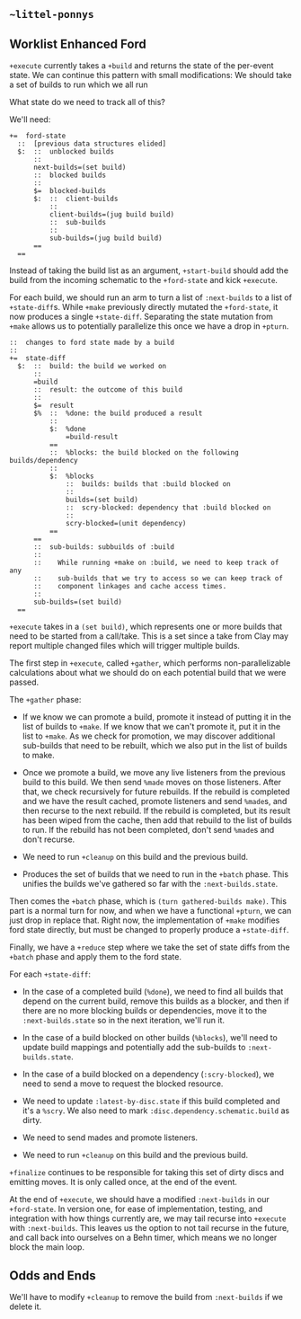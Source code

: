 ## `~littel-ponnys`
## Worklist Enhanced Ford

`+execute` currently takes a `+build` and returns the state of the per-event
state. We can continue this pattern with small modifications: We should take a
set of builds to run which we all run

What state do we need to track all of this?

We'll need:

```
+=  ford-state
  ::  [previous data structures elided]
  $:  ::  unblocked builds
      ::
      next-builds=(set build)
      ::  blocked builds
      ::
      $=  blocked-builds
      $:  ::  client-builds
          ::
          client-builds=(jug build build)
          ::  sub-builds
          ::
          sub-builds=(jug build build)
      ==
  ==
```

Instead of taking the build list as an argument, `+start-build` should add the
build from the incoming schematic to the `+ford-state` and kick `+execute`.

For each build, we should run an arm to turn a list of `:next-builds` to a
list of `+state-diff`s. While `+make` previously directly mutated the
`+ford-state`, it now produces a single `+state-diff`. Separating the state
mutation from `+make` allows us to potentially parallelize this once we have a
drop in `+pturn`.

```
::  changes to ford state made by a build
::
+=  state-diff
  $:  ::  build: the build we worked on
      ::
      =build
      ::  result: the outcome of this build
      ::
      $=  result
      $%  ::  %done: the build produced a result
          ::
          $:  %done
              =build-result
          ==
          ::  %blocks: the build blocked on the following builds/dependency
          ::
          $:  %blocks
              ::  builds: builds that :build blocked on
              ::
              builds=(set build)
              ::  scry-blocked: dependency that :build blocked on
              ::
              scry-blocked=(unit dependency)
          ==
      ==
      ::  sub-builds: subbuilds of :build
      ::
      ::    While running +make on :build, we need to keep track of any
      ::    sub-builds that we try to access so we can keep track of
      ::    component linkages and cache access times.
      ::
      sub-builds=(set build)
  ==
```

`+execute` takes in a `(set build)`, which represents one or more builds that
need to be started from a call/take. This is a set since a take from Clay may
report multiple changed files which will trigger multiple builds.

The first step in `+execute`, called `+gather`, which performs
non-parallelizable calculations about what we should do on each potential build
that we were passed.

The `+gather` phase:

- If we know we can promote a build, promote it instead of putting it in the
  list of builds to `+make`. If we know that we can't promote it, put it in the
  list to `+make`. As we check for promotion, we may discover additional
  sub-builds that need to be rebuilt, which we also put in the list of builds to
  make.

- Once we promote a build, we move any live listeners from the previous build
  to this build. We then send `%made` moves on those listeners. After that, we
  check recursively for future rebuilds. If the rebuild is completed and we
  have the result cached, promote listeners and send `%made`s, and then recurse
  to the next rebuild. If the rebuild is completed, but its result has been
  wiped from the cache, then add that rebuild to the list of builds to run. If
  the rebuild has not been completed, don't send `%made`s and don't recurse.

- We need to run `+cleanup` on this build and the previous build.

- Produces the set of builds that we need to run in the `+batch` phase. This
  unifies the builds we've gathered so far with the `:next-builds.state`.

Then comes the `+batch` phase, which is `(turn gathered-builds make)`. This
part is a normal turn for now, and when we have a functional `+pturn`, we can
just drop in replace that. Right now, the implementation of `+make` modifies
ford state directly, but must be changed to properly produce a `+state-diff`.

Finally, we have a `+reduce` step where we take the set of state diffs from the
`+batch` phase and apply them to the ford state.

For each `+state-diff`:

- In the case of a completed build (`%done`), we need to find all builds that
  depend on the current build, remove this builds as a blocker, and then if
  there are no more blocking builds or dependencies, move it to the
  `:next-builds.state` so in the next iteration, we'll run it.
  
- In the case of a build blocked on other builds (`%blocks`), we'll need to
  update build mappings and potentially add the sub-builds to
  `:next-builds.state`.

- In the case of a build blocked on a dependency (`:scry-blocked`), we need to
  send a move to request the blocked resource.

- We need to update `:latest-by-disc.state` if this build completed and it's a
  `%scry`. We also need to mark `:disc.dependency.schematic.build` as dirty.
  
- We need to send mades and promote listeners.

- We need to run `+cleanup` on this build and the previous build.

`+finalize` continues to be responsible for taking this set of dirty discs and
emitting moves. It is only called once, at the end of the event.

At the end of `+execute`, we should have a modified `:next-builds` in our
`+ford-state`.  In version one, for ease of implementation, testing, and
integration with how things currently are, we may tail recurse into `+execute`
with `:next-builds`. This leaves us the option to not tail recurse in the
future, and call back into ourselves on a Behn timer, which means we no longer
block the main loop.

## Odds and Ends

We'll have to modify `+cleanup` to remove the build from `:next-builds` if we
delete it.

